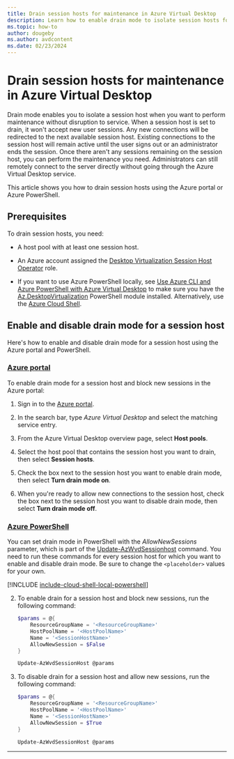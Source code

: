 ```yaml
---
title: Drain session hosts for maintenance in Azure Virtual Desktop
description: Learn how to enable drain mode to isolate session hosts for maintenance in Azure Virtual Desktop.
ms.topic: how-to
author: dougeby
ms.author: avdcontent
ms.date: 02/23/2024
---
```


# Drain session hosts for maintenance in Azure Virtual Desktop

Drain mode enables you to isolate a session host when you want to perform maintenance without disruption to service. When a session host is set to drain, it won't accept new user sessions. Any new connections will be redirected to the next available session host. Existing connections to the session host will remain active until the user signs out or an administrator ends the session. Once there aren't any sessions remaining on the session host, you can perform the maintenance you need. Administrators can still remotely connect to the server directly without going through the Azure Virtual Desktop service.

This article shows you how to drain session hosts using the Azure portal or Azure PowerShell.

## Prerequisites

To drain session hosts, you need:

- A host pool with at least one session host.

- An Azure account assigned the [Desktop Virtualization Session Host Operator](rbac.md#desktop-virtualization-session-host-operator) role.

- If you want to use Azure PowerShell locally, see [Use Azure CLI and Azure PowerShell with Azure Virtual Desktop](cli-powershell.md) to make sure you have the [Az.DesktopVirtualization](/powershell/module/az.desktopvirtualization) PowerShell module installed. Alternatively, use the [Azure Cloud Shell](../cloud-shell/overview.md).

## Enable and disable drain mode for a session host

Here's how to enable and disable drain mode for a session host using the Azure portal and PowerShell.

### [Azure portal](#tab/portal)

To enable drain mode for a session host and block new sessions in the Azure portal:

1. Sign in to the [Azure portal](https://portal.azure.com).

1. In the search bar, type *Azure Virtual Desktop* and select the matching service entry.

1. From the Azure Virtual Desktop overview page, select **Host pools**. 

1. Select the host pool that contains the session host you want to drain, then select **Session hosts**.

1. Check the box next to the session host you want to enable drain mode, then select **Turn drain mode on**.

1. When you're ready to allow new connections to the session host, check the box next to the session host you want to disable drain mode, then select **Turn drain mode off**.

### [Azure PowerShell](#tab/powershell)

You can set drain mode in PowerShell with the *AllowNewSessions* parameter, which is part of the [Update-AzWvdSessionhost](/powershell/module/az.desktopvirtualization/update-azwvdsessionhost) command. You need to run these commands for every session host for which you want to enable and disable drain mode. Be sure to change the `<placeholder>` values for your own.

[!INCLUDE [include-cloud-shell-local-powershell](includes/include-cloud-shell-local-powershell.md)]

2. To enable drain for a session host and block new sessions, run the following command:

   ```powershell
   $params = @{
       ResourceGroupName = '<ResourceGroupName>'
       HostPoolName = '<HostPoolName>'
       Name = '<SessionHostName>'
       AllowNewSession = $False
   }

   Update-AzWvdSessionHost @params
   ```

3. To disable drain for a session host and allow new sessions, run the following command:

   ```powershell
   $params = @{
       ResourceGroupName = '<ResourceGroupName>'
       HostPoolName = '<HostPoolName>'
       Name = '<SessionHostName>'
       AllowNewSession = $True
   }

   Update-AzWvdSessionHost @params
   ```

---
